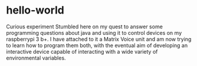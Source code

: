 # hello-world
Curious experiment
Stumbled here on my quest to answer some programming questions
about java and using it to control devices on my raspberrypi 3 b+.
I have attached to it a Matrix Voice unit and am now trying to learn 
how to program them both, with the eventual aim of developing an interactive device 
capable of interacting with a wide variety of environmental variables.
